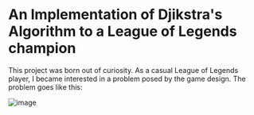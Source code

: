 # An Implementation of Djikstra's Algorithm to a League of Legends champion
This project was born out of curiosity. As a casual League of Legends player, I became interested in a problem posed by the game design. The problem goes like this:

![image](https://github.com/user-attachments/assets/3e524570-ef61-4383-95fa-6658998235b4)
